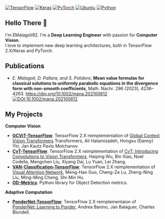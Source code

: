 [![TensorFlow](https://img.shields.io/badge/TensorFlow-%23FF6F00.svg?style=for-the-badge&logo=TensorFlow&logoColor=white)](https://www.tensorflow.org/)
[![Keras](https://img.shields.io/badge/Keras-%23D00000.svg?style=for-the-badge&logo=Keras&logoColor=white)](https://keras.io/)
[![PyTorch](https://img.shields.io/badge/PyTorch-EE4C2C?style=for-the-badge&logo=pytorch&logoColor=white)](https://pytorch.org/)
[![Ubuntu](https://img.shields.io/badge/Ubuntu-E95420?style=for-the-badge&logo=ubuntu&logoColor=white&color=blueviolet)](https://ubuntu.com/)
[![Python](https://img.shields.io/badge/python-3670A0?style=for-the-badge&logo=python&logoColor=ffdd54)](https://www.python.org/)

## Hello There 👋 
I'm EMalagoli92. I'm a **Deep Learning Engineer** with passion for **Computer Vision**.\
I love to implement new deep learning architectures, both in TensorFlow 2.X/Keras and PyTorch.

## Publications
- *E. Malagoli, D. Pallara, and S. Polidoro*, **Mean value formulas for classical solutions to uniformly parabolic equations in the divergence form with non-smooth coefficients**, Math. Nachr. 296 (2023), 4236–4263. https://doi.org/10.1002/mana.202100612
[![DOI:10.1002/mana.202100612](https://zenodo.org/badge/DOI/10.1002/mana.202100612.svg)](https://doi.org/10.1002/mana.202100612)

## My Projects
**Computer Vision**
- [**GCViT-TensorFlow**](https://github.com/EMalagoli92/GCViT-TensorFlow): TensorFlow 2.X reimplementation of [Global Context Vision Transformers](https://arxiv.org/abs/2206.09959) Transformers, Ali Hatamizadeh, Hongxu (Danny) Yin, Jan Kautz Pavlo Molchanov. 
- [**CvT-TensorFlow**](https://github.com/EMalagoli92/CvT-TensorFlow): TensorFlow 2.X reimplementation of [CvT: Introducing Convolutions to Vision Transformers](https://arxiv.org/abs/2103.15808), Haiping Wu, Bin Xiao, Noel Codella, Mengchen Liu, Xiyang Dai, Lu Yuan, Lei Zhang.
- [**VAN-Classification-TensorFlow**](https://github.com/EMalagoli92/VAN-Classification-TensorFlow): TensorFlow 2.X reimplementation of [Visual Attention Network](https://arxiv.org/abs/2202.09741v5), Meng-Hao Guo, Cheng-Ze Lu, Zheng-Ning Liu, Ming-Ming Cheng, Shi-Min Hu.
- [**OD-Metrics**](https://github.com/EMalagoli92/OD-Metrics): Python library for Object Detection metrics.

**Adaptive Computation**
- [**PonderNet-TensorFlow**](https://github.com/EMalagoli92/PonderNet-TensorFlow): TensorFlow 2.X reimplementaion of [PonderNet: Learning to Ponder](https://arxiv.org/abs/2107.05407), Andrea Banino, Jan Balaguer, Charles Blundell.

